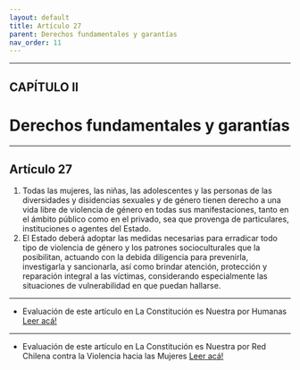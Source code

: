 ```yaml
---
layout: default
title: Artículo 27
parent: Derechos fundamentales y garantías
nav_order: 11
---
```


---

## CAPÍTULO II
# Derechos fundamentales y garantías

---

## Artículo 27

1. Todas las mujeres, las niñas, las adolescentes y las personas de las diversidades y disidencias sexuales y de género tienen derecho a una vida libre de violencia de género en todas sus manifestaciones, tanto en el ámbito público como en el privado, sea que provenga de particulares, instituciones o agentes del Estado.
2. El Estado deberá adoptar las medidas necesarias para erradicar todo tipo de violencia de género y los patrones socioculturales que la posibilitan, actuando con la debida diligencia para prevenirla, investigarla y sancionarla, así como brindar atención, protección y reparación integral a las víctimas, considerando especialmente las situaciones de vulnerabilidad en que puedan hallarse.

---
- Evaluación de este artículo en La Constitución es Nuestra por Humanas
<a target="_blank" href="https://laconstitucionesnuestra.cl/evaluaciones/verevaluaciones/20">Leer acá!</a>
---
- Evaluación de este artículo en La Constitución es Nuestra por Red Chilena contra la Violencia hacia las Mujeres
<a target="_blank" href="https://laconstitucionesnuestra.cl/evaluaciones/verevaluaciones/61">Leer acá!</a>
